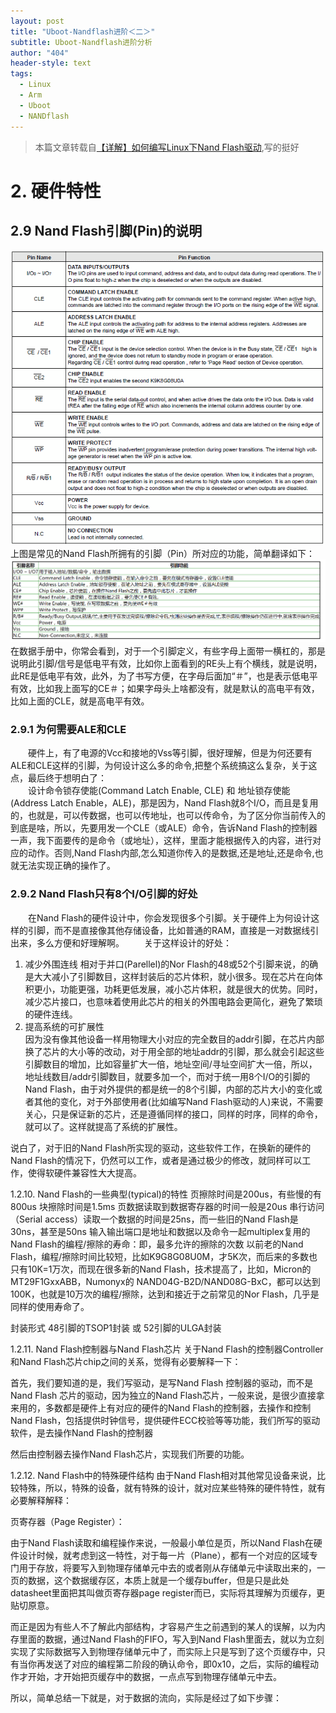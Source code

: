 ```yaml
---
layout: post
title: "Uboot-Nandflash进阶＜二＞"
subtitle: Uboot-Nandflash进阶分析
author: "404"
header-style: text
tags:
  - Linux
  - Arm
  - Uboot
  - NANDflash
---
```

>本篇文章转载自[【详解】如何编写Linux下Nand Flash驱动](https://www.crifan.com/files/doc/docbook/linux_nand_driver/release/html/linux_nand_driver.html),写的挺好

# 2. 硬件特性

## 2.9 Nand Flash引脚(Pin)的说明
![avatar](/img/in-post/Linux/201933101006.png)
　　上图是常见的Nand Flash所拥有的引脚（Pin）所对应的功能，简单翻译如下：
![avatar](/img/in-post/Linux/201933101007.png)
　　在数据手册中，你常会看到，对于一个引脚定义，有些字母上面带一横杠的，那是说明此引脚/信号是低电平有效，比如你上面看到的RE头上有个横线，就是说明，此RE是低电平有效，此外，为了书写方便，在字母后面加“＃”，也是表示低电平有效，比如我上面写的CE＃；如果字母头上啥都没有，就是默认的高电平有效，比如上面的CLE，就是高电平有效。

### 2.9.1 为何需要ALE和CLE
　　硬件上，有了电源的Vcc和接地的Vss等引脚，很好理解，但是为何还要有ALE和CLE这样的引脚，为何设计这么多的命令,把整个系统搞这么复杂，关于这点，最后终于想明白了：   
　　设计命令锁存使能(Command Latch Enable, CLE) 和 地址锁存使能(Address Latch Enable，ALE)，那是因为，Nand Flash就8个I/O，而且是复用的，也就是，可以传数据，也可以传地址，也可以传命令，为了区分你当前传入的到底是啥，所以，先要用发一个CLE（或ALE）命令，告诉Nand Flash的控制器一声，我下面要传的是命令（或地址），这样，里面才能根据传入的内容，进行对应的动作。否则,Nand Flash内部,怎么知道你传入的是数据,还是地址,还是命令,也就无法实现正确的操作了。

### 2.9.2 Nand Flash只有8个I/O引脚的好处
　　在Nand Flash的硬件设计中，你会发现很多个引脚。关于硬件上为何设计这样的引脚，而不是直接像其他存储设备，比如普通的RAM，直接是一对数据线引出来，多么方便和好理解啊。
　　关于这样设计的好处：   
1. 减少外围连线
相对于并口(Parellel)的Nor Flash的48或52个引脚来说，的确是大大减小了引脚数目，这样封装后的芯片体积，就小很多。现在芯片在向体积更小，功能更强，功耗更低发展，减小芯片体积，就是很大的优势。同时，减少芯片接口，也意味着使用此芯片的相关的外围电路会更简化，避免了繁琐的硬件连线。
2. 提高系统的可扩展性   
因为没有像其他设备一样用物理大小对应的完全数目的addr引脚，在芯片内部换了芯片的大小等的改动，对于用全部的地址addr的引脚，那么就会引起这些引脚数目的增加，比如容量扩大一倍，地址空间/寻址空间扩大一倍，所以，地址线数目/addr引脚数目，就要多加一个，而对于统一用8个I/O的引脚的Nand Flash，由于对外提供的都是统一的8个引脚，内部的芯片大小的变化或者其他的变化，对于外部使用者(比如编写Nand Flash驱动的人)来说，不需要关心，只是保证新的芯片，还是遵循同样的接口，同样的时序，同样的命令，就可以了。这样就提高了系统的扩展性。

说白了，对于旧的Nand Flash所实现的驱动，这些软件工作，在换新的硬件的Nand Flash的情况下，仍然可以工作，或者是通过极少的修改，就同样可以工作，使得软硬件兼容性大大提高。

1.2.10. Nand Flash的一些典型(typical)的特性
页擦除时间是200us，有些慢的有800us
块擦除时间是1.5ms
页数据读取到数据寄存器的时间一般是20us
串行访问（Serial access）读取一个数据的时间是25ns，而一些旧的Nand Flash是30ns，甚至是50ns
输入输出端口是地址和数据以及命令一起multiplex复用的
Nand Flash的编程/擦除的寿命：即，最多允许的擦除的次数
以前老的Nand Flash，编程/擦除时间比较短，比如K9G8G08U0M，才5K次，而后来的多数也只有10K=1万次，而现在很多新的Nand Flash，技术提高了，比如，Micron的MT29F1GxxABB，Numonyx的 NAND04G-B2D/NAND08G-BxC，都可以达到100K，也就是10万次的编程/擦除，达到和接近于之前常见的Nor Flash，几乎是同样的使用寿命了。

封装形式
48引脚的TSOP1封装 或 52引脚的ULGA封装

1.2.11. Nand Flash控制器与Nand Flash芯片
关于Nand Flash的控制器Controller和Nand Flash芯片chip之间的关系，觉得有必要解释一下：

首先，我们要知道的是，我们写驱动，是写Nand Flash 控制器的驱动，而不是Nand Flash 芯片的驱动，因为独立的Nand Flash芯片，一般来说，是很少直接拿来用的，多数都是硬件上有对应的硬件的Nand Flash的控制器，去操作和控制Nand Flash，包括提供时钟信号，提供硬件ECC校验等等功能，我们所写的驱动软件，是去操作Nand Flash的控制器

然后由控制器去操作Nand Flash芯片，实现我们所要的功能。

1.2.12. Nand Flash中的特殊硬件结构
由于Nand Flash相对其他常见设备来说，比较特殊，所以，特殊的设备，就有特殊的设计，就对应某些特殊的硬件特性，就有必要解释解释：

页寄存器（Page Register）：

由于Nand Flash读取和编程操作来说，一般最小单位是页，所以Nand Flash在硬件设计时候，就考虑到这一特性，对于每一片（Plane），都有一个对应的区域专门用于存放，将要写入到物理存储单元中去的或者刚从存储单元中读取出来的，一页的数据，这个数据缓存区，本质上就是一个缓存buffer，但是只是此处datasheet里面把其叫做页寄存器page register而已，实际将其理解为页缓存，更贴切原意。

而正是因为有些人不了解此内部结构，才容易产生之前遇到的某人的误解，以为内存里面的数据，通过Nand Flash的FIFO，写入到Nand Flash里面去，就以为立刻实现了实际数据写入到物理存储单元中了，而实际上只是写到了这个页缓存中，只有当你再发送了对应的编程第二阶段的确认命令，即0x10，之后，实际的编程动作才开始，才开始把页缓存中的数据，一点点写到物理存储单元中去。

所以，简单总结一下就是，对于数据的流向，实际是经过了如下步骤：
